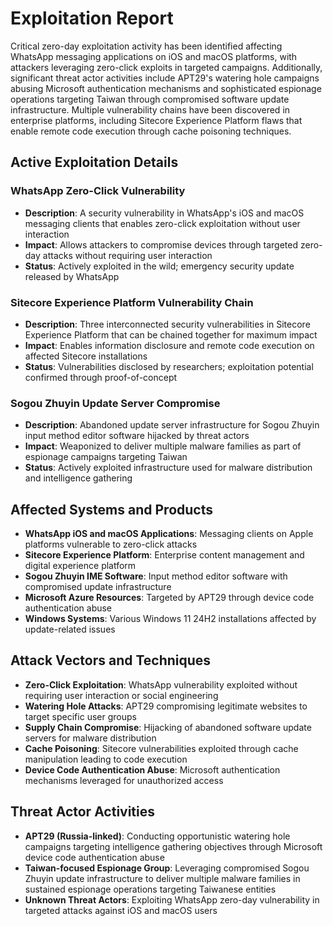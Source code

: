 # Exploitation Report

Critical zero-day exploitation activity has been identified affecting WhatsApp messaging applications on iOS and macOS platforms, with attackers leveraging zero-click exploits in targeted campaigns. Additionally, significant threat actor activities include APT29's watering hole campaigns abusing Microsoft authentication mechanisms and sophisticated espionage operations targeting Taiwan through compromised software update infrastructure. Multiple vulnerability chains have been discovered in enterprise platforms, including Sitecore Experience Platform flaws that enable remote code execution through cache poisoning techniques.

## Active Exploitation Details

### WhatsApp Zero-Click Vulnerability
- **Description**: A security vulnerability in WhatsApp's iOS and macOS messaging clients that enables zero-click exploitation without user interaction
- **Impact**: Allows attackers to compromise devices through targeted zero-day attacks without requiring user interaction
- **Status**: Actively exploited in the wild; emergency security update released by WhatsApp

### Sitecore Experience Platform Vulnerability Chain
- **Description**: Three interconnected security vulnerabilities in Sitecore Experience Platform that can be chained together for maximum impact
- **Impact**: Enables information disclosure and remote code execution on affected Sitecore installations
- **Status**: Vulnerabilities disclosed by researchers; exploitation potential confirmed through proof-of-concept

### Sogou Zhuyin Update Server Compromise
- **Description**: Abandoned update server infrastructure for Sogou Zhuyin input method editor software hijacked by threat actors
- **Impact**: Weaponized to deliver multiple malware families as part of espionage campaigns targeting Taiwan
- **Status**: Actively exploited infrastructure used for malware distribution and intelligence gathering

## Affected Systems and Products

- **WhatsApp iOS and macOS Applications**: Messaging clients on Apple platforms vulnerable to zero-click attacks
- **Sitecore Experience Platform**: Enterprise content management and digital experience platform
- **Sogou Zhuyin IME Software**: Input method editor software with compromised update infrastructure
- **Microsoft Azure Resources**: Targeted by APT29 through device code authentication abuse
- **Windows Systems**: Various Windows 11 24H2 installations affected by update-related issues

## Attack Vectors and Techniques

- **Zero-Click Exploitation**: WhatsApp vulnerability exploited without requiring user interaction or social engineering
- **Watering Hole Attacks**: APT29 compromising legitimate websites to target specific user groups
- **Supply Chain Compromise**: Hijacking of abandoned software update servers for malware distribution
- **Cache Poisoning**: Sitecore vulnerabilities exploited through cache manipulation leading to code execution
- **Device Code Authentication Abuse**: Microsoft authentication mechanisms leveraged for unauthorized access

## Threat Actor Activities

- **APT29 (Russia-linked)**: Conducting opportunistic watering hole campaigns targeting intelligence gathering objectives through Microsoft device code authentication abuse
- **Taiwan-focused Espionage Group**: Leveraging compromised Sogou Zhuyin update infrastructure to deliver multiple malware families in sustained espionage operations targeting Taiwanese entities
- **Unknown Threat Actors**: Exploiting WhatsApp zero-day vulnerability in targeted attacks against iOS and macOS users